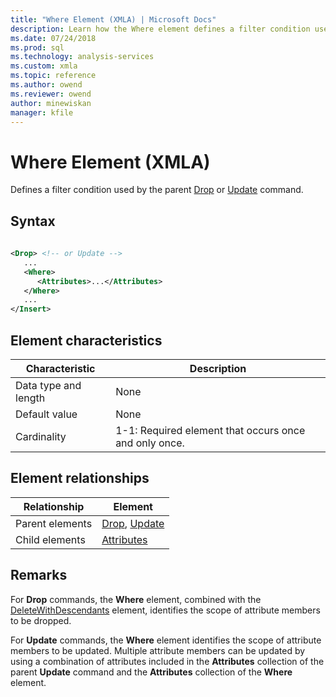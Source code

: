 ```yaml
---
title: "Where Element (XMLA) | Microsoft Docs"
description: Learn how the Where element defines a filter condition used by the parent Drop or Update command.
ms.date: 07/24/2018
ms.prod: sql
ms.technology: analysis-services
ms.custom: xmla
ms.topic: reference
ms.author: owend
ms.reviewer: owend
author: minewiskan
manager: kfile
---
```

# Where Element (XMLA)

  Defines a filter condition used by the parent [Drop](../xml-elements-commands/drop-element-xmla.md) or [Update](../xml-elements-commands/update-element-xmla.md) command.  
  
## Syntax  
  
```xml  
  
<Drop> <!-- or Update -->  
   ...  
   <Where>  
      <Attributes>...</Attributes>  
   </Where>  
   ...  
</Insert>  
```  
  
## Element characteristics  
  
|Characteristic|Description|  
|--------------------|-----------------|  
|Data type and length|None|  
|Default value|None|  
|Cardinality|1-1: Required element that occurs once and only once.|  
  
## Element relationships  
  
|Relationship|Element|  
|------------------|-------------|  
|Parent elements|[Drop](../xml-elements-commands/drop-element-xmla.md), [Update](../xml-elements-commands/update-element-xmla.md)|  
|Child elements|[Attributes](../xml-elements-properties/attributes-element-xmla.md)|  
  
## Remarks  
 For **Drop** commands, the **Where** element, combined with the [DeleteWithDescendants](../xml-elements-properties/deletewithdescendants-element-xmla.md) element, identifies the scope of attribute members to be dropped.  
  
 For **Update** commands, the **Where** element identifies the scope of attribute members to be updated. Multiple attribute members can be updated by using a combination of attributes included in the **Attributes** collection of the parent **Update** command and the **Attributes** collection of the **Where** element.  
